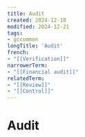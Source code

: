 ```yaml
---
title: Audit
created: 2024-12-18
modified: 2024-12-21
tags:
- gccommon
longTitle: 'Audit'
french:
- "[[Verification]]"
narrowerTerm:
- "[[Financial audit]]"
relatedTerm:
- "[[Review]]"
- "[[Control]]"
---
```

# Audit
